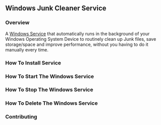 ## Windows Junk Cleaner Service
### Overview
A [Windows Service](https://docs.microsoft.com/en-us/dotnet/core/extensions/workers) that automatically runs in the background of your Windows Operating System Device to routinely clean up Junk files, save storage/space and improve performance, without you having to do it manually every time. 
### How To Install Service
### How To Start The Windows Service
### How To Stop The Windows Service
### How To Delete The Windows Service
### Contributing
